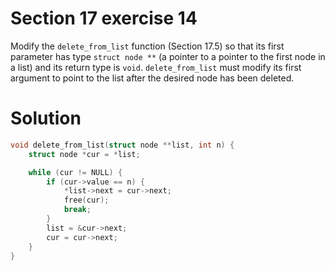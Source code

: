 # Section 17 exercise 14

Modify the `delete_from_list` function (Section  17.5) so that its first parameter has type `struct node **` (a pointer to a pointer to the first node in a list) and its return type is `void`. `delete_from_list` must modify its first argument to point to the list after the desired node has been deleted.


# Solution

```c
void delete_from_list(struct node **list, int n) {
    struct node *cur = *list;

    while (cur != NULL) {
        if (cur->value == n) {
            *list->next = cur->next;
            free(cur);
            break;
        }
        list = &cur->next;
        cur = cur->next;
    }
}
```

